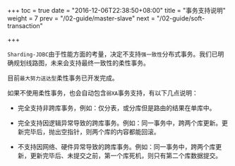 +++
toc = true
date = "2016-12-06T22:38:50+08:00"
title = "事务支持说明"
weight = 7
prev = "/02-guide/master-slave"
next = "/02-guide/soft-transaction"

+++

`Sharding-JDBC`由于性能方面的考量，决定不支持`强一致性`分布式事务。我们已明确规划线路图，未来会支持最终一致性的柔性事务。

目前`最大努力送达型`柔性事务已开发完成。

如果不使用柔性事务，也会自动包含`弱XA`事务支持，有以下几点说明：

* 完全支持非跨库事务，例如：仅分表，或分库但是路由的结果在单库中。

* 完全支持因逻辑异常导致的跨库事务。例如：同一事务中，跨两个库更新。更新完毕后，抛出空指针，则两个库的内容都能回滚。

* 不支持因网络、硬件异常导致的跨库事务。例如：同一事务中，跨两个库更新，更新完毕后、未提交之前，第一个库死机，则只有第二个库数据提交。

